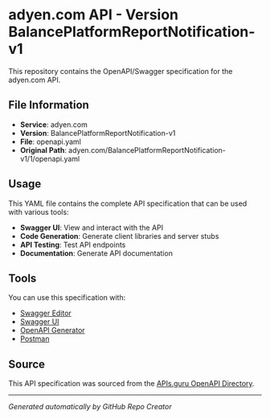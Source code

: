 # adyen.com API - Version BalancePlatformReportNotification-v1

This repository contains the OpenAPI/Swagger specification for the adyen.com API.

## File Information

- **Service**: adyen.com
- **Version**: BalancePlatformReportNotification-v1
- **File**: openapi.yaml
- **Original Path**: adyen.com/BalancePlatformReportNotification-v1/1/openapi.yaml

## Usage

This YAML file contains the complete API specification that can be used with various tools:

- **Swagger UI**: View and interact with the API
- **Code Generation**: Generate client libraries and server stubs
- **API Testing**: Test API endpoints
- **Documentation**: Generate API documentation

## Tools

You can use this specification with:

- [Swagger Editor](https://editor.swagger.io/)
- [Swagger UI](https://swagger.io/tools/swagger-ui/)
- [OpenAPI Generator](https://openapi-generator.tech/)
- [Postman](https://www.postman.com/)

## Source

This API specification was sourced from the [APIs.guru OpenAPI Directory](https://github.com/APIs-guru/openapi-directory).

---

*Generated automatically by GitHub Repo Creator*
